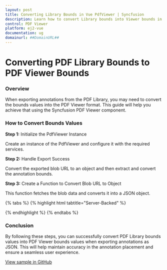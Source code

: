 ```yaml
---
layout: post  
title: Converting Library Bounds in Vue PdfViewer | Syncfusion  
description: Learn how to convert Library bounds into Viewer bounds in Syncfusion Vue Pdfviewer component of Syncfusion Essential JS 2 and more.
control: PDF Viewer
platform: ej2-vue
documentation: ug  
domainurl: ##DomainURL##  
---
```


# Converting PDF Library Bounds to PDF Viewer Bounds

### Overview

When exporting annotations from the PDF Library, you may need to convert the bounds values into the PDF Viewer format. This guide will help you achieve that using the Syncfusion PDF Viewer component.

### How to Convert Bounds Values

**Step 1:** Initialize the PdfViewer Instance

Create an instance of the PdfViewer and configure it with the required services.

**Step 2:** Handle Export Success

Convert the exported blob URL to an object and then extract and convert the annotation bounds.

**Step 3:** Create a Function to Convert Blob URL to Object

This function fetches the blob data and converts it into a JSON object.

{% tabs %}
{% highlight html tabtitle="Server-Backed" %}

<template>
  <div id="app">
    <ejs-pdfviewer
      id="pdfViewer"
      ref="pdfviewer"
      :documentPath="documentPath"
      :serviceUrl="serviceUrl"
      style="height: 640px;"
      @exportSuccess="handleExportSuccess"
    >
    </ejs-pdfviewer>
  </div>
</template>

<script>
import { PdfViewerComponent, Toolbar, Magnification, Navigation, 
         Annotation, TextSelection, TextSearch, FormFields, FormDesigner, PageOrganizer } from '@syncfusion/ej2-vue-pdfviewer';
export default {
  name: 'App',
  components: {
    'ejs-pdfviewer': PdfViewerComponent
  },
  data() {
    return {
      documentPath: "https://cdn.syncfusion.com/content/pdf/pdf-succinctly.pdf",
      serviceUrl: "https://services.syncfusion.com/js/production/api/pdfviewer",
    };
  },
  provide: {
    PdfViewer: [Toolbar, Magnification, Navigation, Annotation, TextSelection, TextSearch, FormFields, FormDesigner, PageOrganizer]
  },
  methods: {
    handleExportSuccess(args) {
      const blobURL = args.exportData;
      // Converting the exported blob into an object
      this.convertBlobURLToObject(blobURL)
        .then((objectData) => {
          console.log(objectData);
          const shapeAnnotationData = objectData.pdfAnnotation[0].shapeAnnotation;
          shapeAnnotationData.forEach(data => {
            if (data && data.rect && parseInt(data.rect.width)) {
              const pageHeight = this.$refs.pdfviewer.getPageInfo(parseInt(data.page)).height;
              // Converting PDF Library values into PDF Viewer values.
              const rect = {
                x: (parseInt(data.rect.x) * 96) / 72,
                y: (parseInt(pageHeight) - parseInt(data.rect.height)) * 96 / 72,
                width: (parseInt(data.rect.width) - parseInt(data.rect.x)) * 96 / 72,
                height: (parseInt(data.rect.height) - parseInt(data.rect.y)) * 96 / 72,
              };
              console.log(data.name);
              console.log(rect);
              console.log("-------------------------");
            }
          });
        })
        .catch((error) => {
          console.error('Error converting Blob URL to object:', error);
        });
    },
    //Function to convert Blob URL to object 
    convertBlobURLToObject(blobURL) {
      return fetch(blobURL)
        .then((response) => response.blob())
        .then((blobData) => {
          return new Promise((resolve, reject) => {
            const reader = new FileReader();
            reader.onloadend = () => {
              resolve(JSON.parse(reader.result));
            };
            reader.onerror = reject;
            reader.readAsText(blobData);
          });
        });
    }
  }
}
</script>

{% endhighlight %}
{% endtabs %}

### Conclusion

By following these steps, you can successfully convert PDF Library bounds values into PDF Viewer bounds values when exporting annotations as JSON. This will help maintain accuracy in the annotation placement and ensure a seamless user experience.

[View sample in GitHub](https://github.com/SyncfusionExamples/vue-pdf-viewer-examples/tree/master/How%20to)
